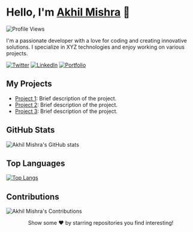 <!-- Your Name -->
# Hello, I'm [Akhil Mishra](https://yourwebsite.com) 👋

<!-- Visitor Counter -->
![Profile Views](https://komarev.com/ghpvc/?username=akhilmishra210)

<!-- Introduction -->
I'm a passionate developer with a love for coding and creating innovative solutions. I specialize in XYZ technologies and enjoy working on various projects.

<!-- Social Media Links -->
[![Twitter](https://img.shields.io/twitter/follow/your-twitter-handle?style=social)](https://twitter.com/your-twitter-handle)
[![LinkedIn](https://img.shields.io/badge/LinkedIn-Connect-blue)](https://www.linkedin.com/in/your-linkedin-profile/)
[![Portfolio](https://img.shields.io/badge/Portfolio-Visit-red)](https://yourwebsite.com)

<!-- Project Showcase -->
## My Projects

- [Project 1](https://github.com/akhilmishra210/project-1): Brief description of the project.
- [Project 2](https://github.com/akhilmishra210/project-2): Brief description of the project.
- [Project 3](https://github.com/akhilmishra210/project-3): Brief description of the project.

<!-- GitHub Stats -->
## GitHub Stats

![Akhil Mishra's GitHub stats](https://github-readme-stats.vercel.app/api?username=akhilmishra210&show_icons=true&theme=dark)

<!-- Top Languages -->
## Top Languages

[![Top Langs](https://github-readme-stats.vercel.app/api/top-langs/?username=akhilmishra210&layout=compact&theme=dark)](https://github.com/akhilmishra210)

<!-- Contributions -->
## Contributions

![Akhil Mishra's Contributions](https://github-readme-streak-stats.herokuapp.com/?user=akhilmishra210&theme=dark)

<!-- Footer -->
<p align="center">
    Show some ❤️ by starring repositories you find interesting!
</p>

